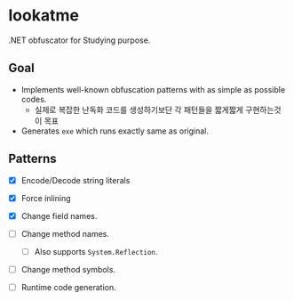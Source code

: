 lookatme
====

.NET obfuscator for Studying purpose.

Goal
----
* Implements well-known obfuscation patterns with as simple as possible codes.
  * 실제로 복잡한 난독화 코드를 생성하기보단 각 패턴들을 짧게짧게 구현하는것이 목표
* Generates `exe` which runs exactly same as original.

Patterns
----
* [x] Encode/Decode string literals
* [x] Force inlining
* [x] Change field names.
* [ ] Change method names.
  * [ ] Also supports `System.Reflection`.
* [ ] Change method symbols.
* [ ] Runtime code generation.

